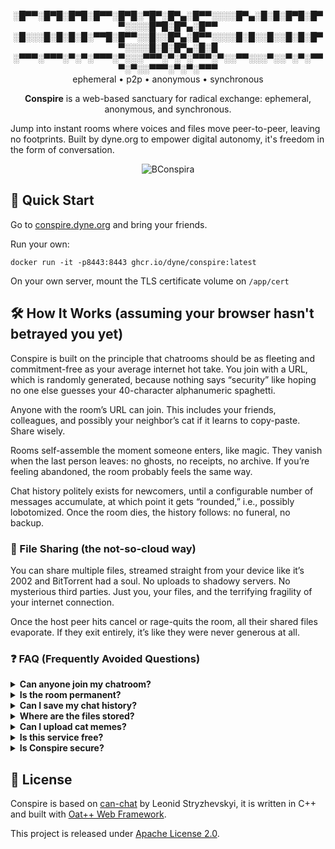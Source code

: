 <div align="center">

░█▀▀░█▀█░█▀█░█▀▀░█▀█░▀█▀░█▀▄░█▀▀░░░░█▀▄░█░█░█▀█░█▀▀░░░░█▀█░█▀▄░█▀▀
░█░░░█░█░█░█░▀▀█░█▀▀░░█░░█▀▄░█▀▀░░░░█░█░░█░░█░█░█▀▀░░░░█░█░█▀▄░█░█
░▀▀▀░▀▀▀░▀░▀░▀▀▀░▀░░░▀▀▀░▀░▀░▀▀▀░▀░░▀▀░░░▀░░▀░▀░▀▀▀░▀░░▀▀▀░▀░▀░▀▀▀  
ephemeral • p2p • anonymous • synchronous

**Conspire** is a web-based sanctuary for radical exchange: ephemeral,
anonymous, and synchronous.
</div>

Jump into instant rooms where voices and files move
peer-to-peer, leaving no footprints. Built by dyne.org to empower digital
autonomy, it's freedom in the form of conversation.

<div align="center">

![BConspira](https://secrets.dyne.org/static/img/secret_ladies.jpg)
</div>

## 🚀 Quick Start

Go to [conspire.dyne.org](https://conspire.dyne.org) and bring your friends.

Run your own:
```
docker run -it -p8443:8443 ghcr.io/dyne/conspire:latest
```
On your own server, mount the TLS certificate volume on `/app/cert`

## 🛠️ How It Works (assuming your browser hasn't betrayed you yet)

Conspire is built on the principle that chatrooms should be as fleeting and
commitment-free as your average internet hot take. You join with a URL, which
is randomly generated, because nothing says “security” like hoping no one else
guesses your 40-character alphanumeric spaghetti.

Anyone with the room’s URL can join. This includes your friends, colleagues,
and possibly your neighbor’s cat if it learns to copy-paste. Share wisely.

Rooms self-assemble the moment someone enters, like magic.  They vanish when
the last person leaves: no ghosts, no receipts, no archive. If you’re feeling
abandoned, the room probably feels the same way.

Chat history politely exists for newcomers, until a configurable number of
messages accumulate, at which point it gets “rounded,” i.e., possibly
lobotomized. Once the room dies, the history follows: no funeral, no backup.

### 📁 File Sharing (the not-so-cloud way)


You can share multiple files, streamed straight from your device like it’s 2002
and BitTorrent had a soul. No uploads to shadowy servers. No mysterious third
parties. Just you, your files, and the terrifying fragility of your internet
connection.

Once the host peer hits cancel or rage-quits the room, all their shared files
evaporate. If they exit entirely, it’s like they were never generous at all.

### ❓ FAQ (Frequently Avoided Questions)

<details>
<summary><strong>Can anyone join my chatroom?</strong></summary>

Anyone with the URL can waltz right in. Yes, even your former coworker who
still thinks faxing PDFs is peak productivity. Share wisely: or don’t, and enjoy
the chaos.
</details>

<details>
<summary><strong>Is the room permanent?</strong></summary>

About as permanent as your browser’s cache after you hit "clear." Rooms
appear when someone joins and vanish when everyone leaves. It’s digital
nihilism in action.
</details>

<details>
<summary><strong>Can I save my chat history?</strong></summary>

Technically, yes: if you read really fast and use screenshots like it’s 1999.
Otherwise, history is retained only until the room exceeds a certain number of
messages. Then it’s gently euthanized by config.
</details>

<details>
<summary><strong>Where are the files stored?</strong></summary>

On the host’s machine, like nature intended. No cloud, no creepy data
hoarding. When the host bails or hits cancel, the files evaporate like polite
intentions in a comment thread.
</details>

<details>
<summary><strong>Can I upload cat memes?</strong></summary>

You can stream _multiple_ cat memes directly from your machine. But once you
exit the room, the dream dies: and so do the memes.
</details>

<details>
<summary><strong>Is this service free?</strong></summary>

Yes. But it may cost you your last shred of trust in centralized platforms.
</details>

<details>
<summary><strong>Is Conspire secure?</strong></summary>

Anonymous, ephemeral, peer-to-peer? It’s like privacy grew up and started
smoking clove cigarettes. That’s a yes.
</details>

## 💼 License

Conspire is based on [can-chat](https://github.com/lganzzzo/canchat) by Leonid
Stryzhevskyi, it is written in C++ and built with [Oat++ Web Framework](https://oatpp.io/).

This project is released under [Apache License 2.0](LICENSE).
